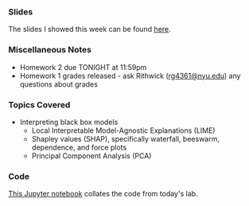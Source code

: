### Slides

The slides I showed this week can be found [here](https://ctsilva.github.io/2024-VisML-CDS/Labs/VisML-Lab-Week6-slides). 

### Miscellaneous Notes 

* Homework 2 due TONIGHT at 11:59pm
* Homework 1 grades released - ask Rithwick ([rg4361@nyu.edu](rg4361@nyu.edu)) any questions about grades 

### Topics Covered

* Interpreting black box models
  * Local Interpretable Model-Agnostic Explanations (LIME)
  * Shapley values (SHAP), specifically waterfall, beeswarm, dependence, and force plots
  * Principal Component Analysis (PCA)

### Code

[This Jupyter notebook](https://colab.research.google.com/drive/1naKHMtKmXsy-BAtmCWTUZpWrD39T1HuY?usp=sharing ) collates the code from today's lab. 